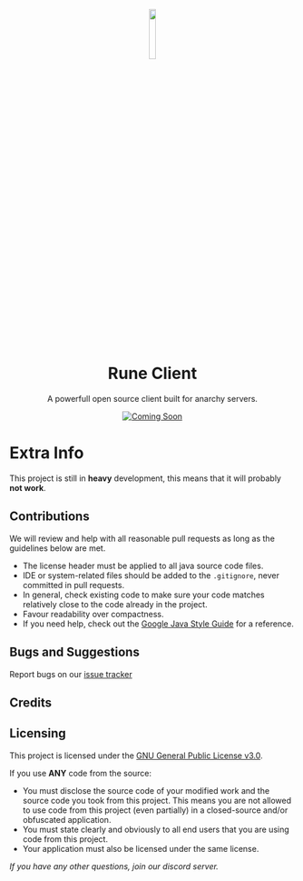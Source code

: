 
<p align="center">
<img src="https://i.imgur.com/MzYXu4D.png" width="15%"/>
</p>

<h1 align="center">Rune Client</h1>
<p align="center">A powerfull open source client built for anarchy servers.</p>

<div align="center">
    <a href="https://discord.com"><img src="" alt="Coming Soon"/></a>
    <br>
</div>

# Extra Info
This project is still in **heavy** development, this means that it will probably **not work**.

## Contributions
We will review and help with all reasonable pull requests as long as the guidelines below are met.

- The license header must be applied to all java source code files.
- IDE or system-related files should be added to the `.gitignore`, never committed in pull requests.
- In general, check existing code to make sure your code matches relatively close to the code already in the project.
- Favour readability over compactness.
- If you need help, check out the [Google Java Style Guide](https://google.github.io/styleguide/javaguide.html) for a reference.

## Bugs and Suggestions
Report bugs on our [issue tracker](https://github.com/rune-client/RuneClient/issues)

## Credits


## Licensing
This project is licensed under the [GNU General Public License v3.0](https://www.gnu.org/licenses/gpl-3.0.en.html). 

If you use **ANY** code from the source:
- You must disclose the source code of your modified work and the source code you took from this project. This means you are not allowed to use code from this project (even partially) in a closed-source and/or obfuscated application.
- You must state clearly and obviously to all end users that you are using code from this project.
- Your application must also be licensed under the same license.

*If you have any other questions, join our discord server.*
